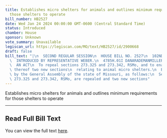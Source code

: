 ```yaml
---
title: Establishes micro shelters for animals and outlines minimum requirements for
  those shelters to operate
bill_number: HB2527
date: Wed Jan 24 2024 00:00:00 GMT-0600 (Central Standard Time)
status: Introduced
chamber: House
sponsor: Unknown
vote_summary: Unavailable
legiscan_url: https://legiscan.com/MO/text/HB2527/id/2900668
draft: false
bill_text: "|\n  SECOND REGULAR SESSION\n  HOUSE BILL NO. 2527\n  102ND GENERAL ASSEMBLY\n\
  \  INTRODUCED BY REPRESENTATIVE WEBER.\n  4785H.01I DANARADEMANMILLER,ChiefClerk\n\
  \  AN ACT\n  To repeal sections 273.325 and 273.342, RSMo, and to enact in lieu\
  \ thereof two new sections\n  relating to animal micro shelters.\n  Be it enacted\
  \ by the General Assembly of the state of Missouri, as follows:\n  Section A. Sections\
  \ 273.325 and 273.342, RSMo, are repealed and two new sections"
---
```

Establishes micro shelters for animals and outlines minimum requirements for those shelters to operate

---

## Read Full Bill Text

You can view the full text [here](https://legiscan.com/MO/text/HB2527/id/2900668).

